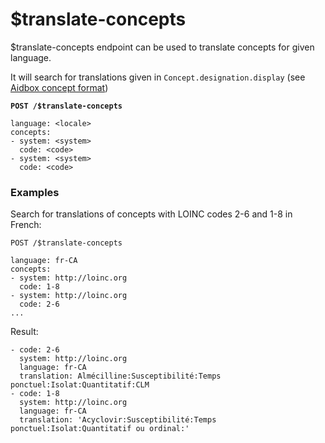# $translate-concepts

$translate-concepts endpoint can be used to translate concepts for given language.

It will search for translations given in `Concept.designation.display` (see [Aidbox concept format](#designation))

<pre class="language-yaml"><code class="lang-yaml"><strong>POST /$translate-concepts
</strong>
language: &#x3C;locale>
concepts:
- system: &#x3C;system>
  code: &#x3C;code>
- system: &#x3C;system>
  code: &#x3C;code>
</code></pre>

### Examples

Search for translations of concepts with LOINC codes 2-6 and 1-8 in French:&#x20;

```
POST /$translate-concepts

language: fr-CA
concepts:
- system: http://loinc.org
  code: 1-8
- system: http://loinc.org
  code: 2-6
...
```

Result:

```
- code: 2-6
  system: http://loinc.org
  language: fr-CA
  translation: Almécilline:Susceptibilité:Temps ponctuel:Isolat:Quantitatif:CLM
- code: 1-8
  system: http://loinc.org
  language: fr-CA
  translation: 'Acyclovir:Susceptibilité:Temps ponctuel:Isolat:Quantitatif ou ordinal:'
```
